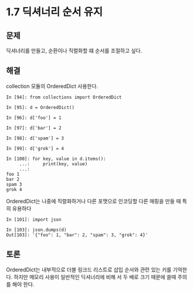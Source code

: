 # 1.7 딕셔너리 순서 유지

## 문제

딕셔너리를 만들고, 순환이나 직렬화할 떄 순서를 조절하고 싶다.

## 해결

collection 모듈의 OrderedDict 사용한다.

```
In [94]: from collections import OrderedDict

In [95]: d = OrderedDict()

In [96]: d['foo'] = 1

In [97]: d['bar'] = 2

In [98]: d['spam'] = 3

In [99]: d['grok'] = 4

In [100]: for key, value in d.items():
     ...:     print(key, value)
     ...:
foo 1
bar 2
spam 3
grok 4
```

OrderedDict는 나중에 직렬화하거나 다른 포맷으로 인코딩할 다른 매핑을 만들 때 특히 유용하다

```
In [101]: import json

In [103]: json.dumps(d)
Out[103]: '{"foo": 1, "bar": 2, "spam": 3, "grok": 4}'
```

## 토론

OrderedDict는 내부적으로 더블 링크드 리스트로 삽입 순서와 관련 있는 키를 기억한다. 하지만 메모리 사용이 일반적인 딕셔너리에 비해 서 두 배로 크기 때문에 쓸때 주의를 해야 한다.